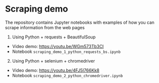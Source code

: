 # Scraping demo
The repository contains Jupyter notebooks with examples of how you can scrape information from the web pages


1. Using Python + requests + BeautifulSoup
- Video demo: https://youtu.be/WGm573Tb3CI
- Notebook `scraping_demo_1_python_requests_bs.ipynb`

2. Using Python + selenium + chromedriver
- Video demo: https://youtu.be/4FJ5I766Kk8
- Notebook `scraping_demo_2_python_chromedriver.ipynb`
